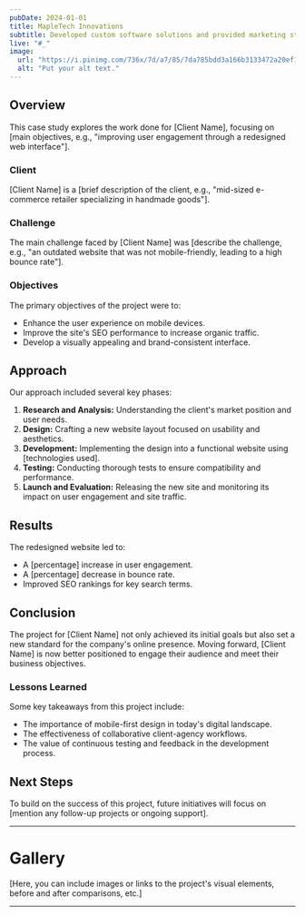 ```yaml
---
pubDate: 2024-01-01
title: MapleTech Innovations
subtitle: Developed custom software solutions and provided marketing strategy support to enhance online presence for SMEs and startups.
live: "#_"
image:
  url: "https://i.pinimg.com/736x/7d/a7/85/7da785bdd3a166b3133472a20ef16855.jpg"
  alt: "Put your alt text."
---
```


## Overview

This case study explores the work done for [Client Name], focusing on [main objectives, e.g., "improving user engagement through a redesigned web interface"].

### Client

[Client Name] is a [brief description of the client, e.g., "mid-sized e-commerce retailer specializing in handmade goods"].

### Challenge

The main challenge faced by [Client Name] was [describe the challenge, e.g., "an outdated website that was not mobile-friendly, leading to a high bounce rate"].

### Objectives

The primary objectives of the project were to:
- Enhance the user experience on mobile devices.
- Improve the site's SEO performance to increase organic traffic.
- Develop a visually appealing and brand-consistent interface.

## Approach

Our approach included several key phases:
1. **Research and Analysis:** Understanding the client's market position and user needs.
2. **Design:** Crafting a new website layout focused on usability and aesthetics.
3. **Development:** Implementing the design into a functional website using [technologies used].
4. **Testing:** Conducting thorough tests to ensure compatibility and performance.
5. **Launch and Evaluation:** Releasing the new site and monitoring its impact on user engagement and site traffic.

## Results

The redesigned website led to:
- A [percentage] increase in user engagement.
- A [percentage] decrease in bounce rate.
- Improved SEO rankings for key search terms.

## Conclusion

The project for [Client Name] not only achieved its initial goals but also set a new standard for the company's online presence. Moving forward, [Client Name] is now better positioned to engage their audience and meet their business objectives.

### Lessons Learned

Some key takeaways from this project include:
- The importance of mobile-first design in today's digital landscape.
- The effectiveness of collaborative client-agency workflows.
- The value of continuous testing and feedback in the development process.

## Next Steps

To build on the success of this project, future initiatives will focus on [mention any follow-up projects or ongoing support].

---

# Gallery

[Here, you can include images or links to the project's visual elements, before and after comparisons, etc.]

---